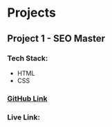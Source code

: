 # Projects

## Project 1 - SEO Master
### Tech Stack: 
- HTML
- CSS

### [GitHub Link](https://github.com/d1payan/seo-master-webpage)
### Live Link: 
